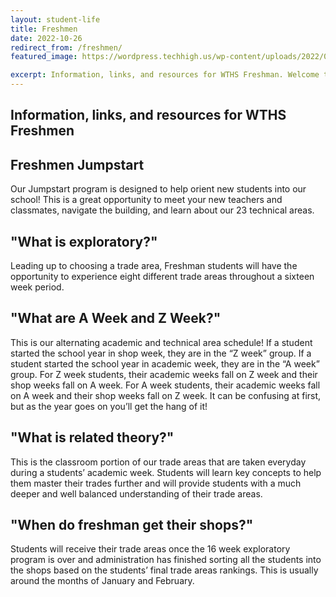 ```yaml
---
layout: student-life
title: Freshmen
date: 2022-10-26
redirect_from: /freshmen/
featured_image: https://wordpress.techhigh.us/wp-content/uploads/2022/04/melissa-askew-tSlvoSZK77c-unsplash-1.jpg

excerpt: Information, links, and resources for WTHS Freshman. Welcome to Worcester Tech!
---
```

## Information, links, and resources for WTHS Freshmen


## Freshmen Jumpstart

Our Jumpstart program is designed to help orient new students into our school! This is a great opportunity to meet your new teachers and classmates, navigate the building, and learn about our 23 technical areas.


## "What is exploratory?"
Leading up to choosing a trade area, Freshman students will have the opportunity to experience eight different trade areas throughout a sixteen week period. 

## "What are A Week and Z Week?"
This is our alternating academic and technical area schedule! If a student started the school year in shop week, they are in the “Z week” group. If a student started the school year in academic week, they are in the “A week” group. For Z week students, their academic weeks fall on Z week and their shop weeks fall on A week. For A week students, their academic weeks fall on A week and their shop weeks fall on Z week. It can be confusing at first, but as the year goes on you’ll get the hang of it!

## "What is related theory?"
This is the classroom portion of our trade areas that are taken everyday during a students’ academic week. Students will learn key concepts to help them master their trades further and will provide students with a much deeper and well balanced understanding of their trade areas. 

## "When do freshman get their shops?"
Students will receive their trade areas once the 16 week exploratory program is over and administration has finished sorting all the students into the shops based on the students’ final trade areas rankings. This is usually around the months of January and February.